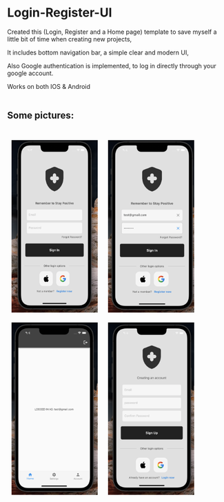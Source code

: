 # Login-Register-UI

Created this (Login, Register and a Home page) template to save myself a little bit of time when creating new projects, 

It includes bottom navigation bar, a simple clear and modern UI,

Also Google authentication is implemented, to log in directly through your google account.

Works on both IOS & Android
<br>
<br>
## Some pictures:
<br>
<img src="lib/images/login_page.png" style="width:200px; height:400px; display:inline-block; margin:10px;"> <img src="lib/images/login_page2.png" style="width:200px; height:400px; display:inline-block; margin:10px;"> <img src="lib/images/home_page.png" style="width:200px; height:400px; display:inline-block; margin:10px;">
<img src="lib/images/register_page.png" style="width:200px; height:400px; display:inline-block; margin:10px;">
